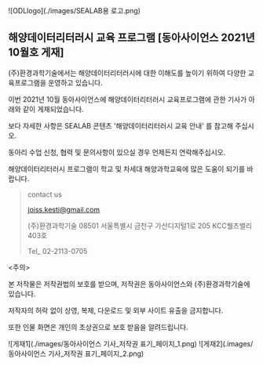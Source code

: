 
![ODLlogo](./images/SEALAB용 로고.png)


## 해양데이터리터러시 교육 프로그램 [동아사이언스 2021년 10월호 게재]

(주)환경과학기술에서는 해양데이터리터러시에 대한 이해도를 높이기 위하여 다양한 교육프로그램을 운영하고 있습니다. 

이번 2021년 10월 동아사이언스에 해양데이터리터러시 교육프로그램에 관한 기사가 아래와 같이 게재되었습니다. 

보다 자세한 사항은 SEALAB 콘텐츠 '해양데이터리터러시 교육 안내' 를 참고해 주십시오. 

동아리 수업 신청, 협력 및 문의사항이 있으실 경우 언제든지 연락해주십시오. 

해양데이터리터러시 프로그램이 학교 및 차세대 해양과학교육에 많은 도움이 되기를 바랍니다.

>contact us
>
>joiss.kesti@gmail.com
>
>(주)환경과학기술 08501 서울특별시 금천구 가산디지털1로 205 KCC웰츠밸리 403호
>
>Tel_ 02-2113-0705

<주의>

본 저작물은 저작권법의 보호를 받으며, 저작권은 동아사이언스와 (주)환경과학기술에 있습니다. 

저작자의 허락 없이 상영, 복제, 다운로드 및 외부 사이트 유출을 금지합니다. 

또한 인물 화면은 개인의 초상권으로 보호 받음을 알려드립니다.


![게재1](./images/동아사이언스 기사_저작권 표기_페이지_1.png)
![게재2](.images/동아사이언스 기사_저작권 표기_페이지_2.png)

